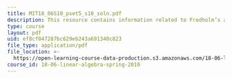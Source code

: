 ```yaml
---
title: MIT18_06S10_pset5_s10_soln.pdf
description: This resource contains information related to Fredholm’s alternative.
type: course
layout: pdf
uid: ef8cf047287bc629eb243a691340c823
file_type: application/pdf
file_location: >-
  https://open-learning-course-data-production.s3.amazonaws.com/18-06-linear-algebra-spring-2010/ef8cf047287bc629eb243a691340c823_MIT18_06S10_pset5_s10_soln.pdf
course_id: 18-06-linear-algebra-spring-2010
---
```

